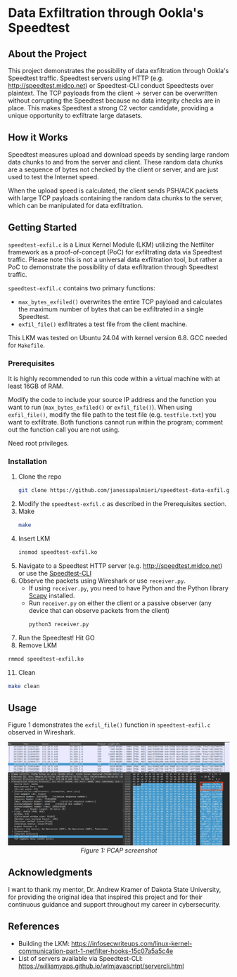 # Data Exfiltration through Ookla's Speedtest
<!-- ABOUT THE PROJECT -->
## About the Project
This project demonstrates the possibility of data exfiltration through Ookla's Speedtest traffic. Speedtest servers using HTTP (e.g. http://speedtest.midco.net) or Speedtest-CLI conduct Speedtests over plaintext. The TCP payloads from the client -> server can be overwritten without corrupting the Speedtest because no data integrity checks are in place. This makes Speedtest a strong C2 vector candidate, providing a unique opportunity to exfiltrate large datasets. 

<!-- GETTING STARTED -->
## How it Works
Speedtest measures upload and download speeds by sending large random data chunks to and from the server and client. These random data chunks are a sequence of bytes not checked by the client or server, and are just used to test the Internet speed.

When the upload speed is calculated, the client sends PSH/ACK packets with large TCP payloads containing the random data chunks to the server, which can be manipulated for data exfiltration. 

<!-- GETTING STARTED -->
## Getting Started

`speedtest-exfil.c` is a Linux Kernel Module (LKM) utilizing the Netfilter framework as a proof-of-concept (PoC) for exfiltrating data via Speedtest traffic. Please note this is not a universal data exfiltration tool, but rather a PoC to demonstrate the possibility of data exfiltration through Speedtest traffic. 

`speedtest-exfil.c` contains two primary functions: 
- `max_bytes_exfiled()` overwrites the entire TCP payload and calculates the maximum number of bytes that can be exfiltrated in a single Speedtest. 
- `exfil_file()` exfiltrates a test file from the client machine. 

This LKM was tested on Ubuntu 24.04 with kernel version 6.8. GCC needed for `Makefile`.

### Prerequisites

It is highly recommended to run this code within a virtual machine with at least 16GB of RAM.

Modify the code to include your source IP address and the function you want to run (`max_bytes_exfiled()` or `exfil_file()`). When using `exfil_file()`, modify the file path to the test file (e.g. `testfile.txt`) you want to exfiltrate. Both functions cannot run within the program; comment out the function call you are not using. 

Need root privileges. 

### Installation

1. Clone the repo
   ```sh
   git clone https://github.com/janessapalmieri/speedtest-data-exfil.git
   ```
2. Modify the `speedtest-exfil.c` as described in the Prerequisites section. 
3. Make
   ```sh
   make
   ```
4. Insert LKM
   ```sh
   insmod speedtest-exfil.ko
   ```
5. Navigate to a Speedtest HTTP server (e.g. http://speedtest.midco.net) or use the [Speedtest-CLI](https://www.speedtest.net/apps/cli)
6. Observe the packets using Wireshark or use `receiver.py`.
   - If using `receiver.py`, you need to have Python and the Python library [Scapy](https://scapy.readthedocs.io/en/latest/installation.html) installed.
   - Run `receiver.py` on either the client or a passive observer (any device that can observe packets from the client)
        ```sh
        python3 receiver.py
        ```
10. Run the Speedtest! Hit GO
11. Remove LKM 
   ```sh
   rmmod speedtest-exfil.ko
   ```
11. Clean
   ```sh
   make clean
   ```   
<!-- USAGE EXAMPLES -->
## Usage

Figure 1 demonstrates the `exfil_file()` function in `speedtest-exfil.c` observed in Wireshark. 
<p align="center">
  <img src="images/pcap-screenshot.png" alt="PCAP Screenshot" width="1000"/>
  <br>
  <em>Figure 1: PCAP screenshot</em>
</p>

<!-- ACKNOWLEDGMENTS -->
## Acknowledgments

I want to thank my mentor, Dr. Andrew Kramer of Dakota State University, for providing the original idea that inspired this project and for their continuous guidance and support throughout my career in cybersecurity. 

## References
- Building the LKM: https://infosecwriteups.com/linux-kernel-communication-part-1-netfilter-hooks-15c07a5a5c4e
- List of servers available via Speedtest-CLI: https://williamyaps.github.io/wlmjavascript/servercli.html



